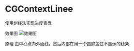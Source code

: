 # CGContextLinee
使用划线法实现进度表盘

效果图
![效果图]( https://github.com/lanshijie/CGContextLine/images/IMG.PNG )

原理
由中心点向外画线，然后内部在用一个圆遮盖住不显示的线条

